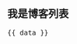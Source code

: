 
<script setup>
import { data } from '../data/posts.data'
</script>

## 我是博客列表

<pre>{{ data }}</pre>
